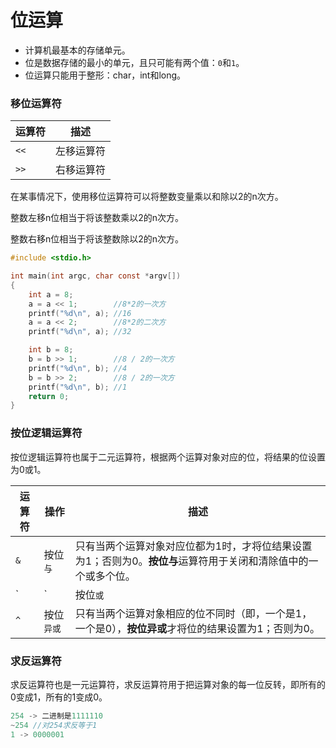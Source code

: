 # 位运算

* 计算机最基本的存储单元。
* 位是数据存储的最小的单元，且只可能有两个值：`0`和`1`。
* 位运算只能用于整形：char，int和long。

### 移位运算符

| 运算符 | 描述       |
| ------ | ---------- |
| `<<`   | 左移运算符 |
| `>>`   | 右移运算符 |

在某事情况下，使用移位运算符可以将整数变量乘以和除以2的n次方。

整数左移n位相当于将该整数乘以2的n次方。

整数右移n位相当于将该整数除以2的n次方。

```c
#include <stdio.h>

int main(int argc, char const *argv[])
{
    int a = 8;
    a = a << 1;        //8*2的一次方
    printf("%d\n", a); //16
    a = a << 2;        //8*2的二次方
    printf("%d\n", a); //32

    int b = 8;
    b = b >> 1;        //8 / 2的一次方
    printf("%d\n", b); //4
    b = b >> 2;        //8 / 2的一次方
    printf("%d\n", b); //1
    return 0;
}
```

### 按位逻辑运算符

按位逻辑运算符也属于二元运算符，根据两个运算对象对应的位，将结果的位设置为0或1。

| 运算符 | 操作       | 描述                                                         |
| ------ | ---------- | ------------------------------------------------------------ |
| `&`    | 按位`与`   | 只有当两个运算对象对应位都为1时，才将位结果设置为1；否则为0。**按位与**运算符用于关闭和清除值中的一个或多个位。 |
| `|`    | 按位`或`   | 只有当两个运算对象对应位都为0时，才将位结果设置为0；否则为1。**按位或**运算符用于打开和设置值中的一个或多个位。 |
| `^`    | 按位`异或` | 只有当两个运算对象相应的位不同时（即，一个是1，一个是0），**按位异或**才将位的结果设置为1；否则为0。 |

### 求反运算符

求反运算符也是一元运算符，求反运算符用于把运算对象的每一位反转，即所有的0变成1，所有的1变成0。

```c
254 -> 二进制是1111110
~254 //对254求反等于1
1 -> 0000001
```